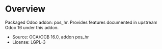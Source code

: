 # Overview

Packaged Odoo addon: pos_hr. Provides features documented in upstream Odoo 16 under this addon.

- Source: OCA/OCB 16.0, addon pos_hr
- License: LGPL-3
